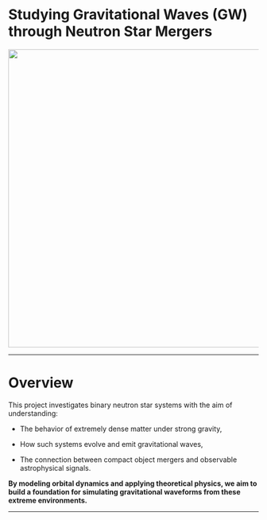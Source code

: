 # Studying Gravitational Waves (GW) through Neutron Star Mergers


   <img src="https://github.com/user-attachments/assets/93c92204-689e-4cbb-95c1-359ddad9d198" width="600" />

  _____________________________________________________________________________________________________________________

# Overview

This project investigates binary neutron star systems with the aim of understanding:

- The behavior of extremely dense matter under strong gravity,

- How such systems evolve and emit gravitational waves,

- The connection between compact object mergers and observable astrophysical signals.

**By modeling orbital dynamics and applying theoretical physics, we aim to build a foundation for simulating gravitational waveforms from these extreme environments.**

_________________________________________________________________________________________________________________________
